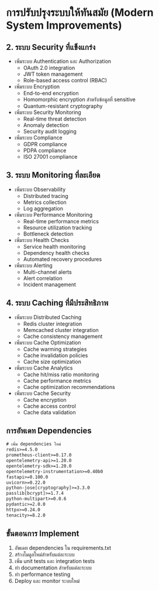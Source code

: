 # การปรับปรุงระบบให้ทันสมัย (Modern System Improvements)


## 2. ระบบ Security ที่แข็งแกร่ง
- เพิ่มระบบ Authentication และ Authorization
  - OAuth 2.0 integration
  - JWT token management
  - Role-based access control (RBAC)
- เพิ่มระบบ Encryption
  - End-to-end encryption
  - Homomorphic encryption สำหรับข้อมูลที่ sensitive
  - Quantum-resistant cryptography
- เพิ่มระบบ Security Monitoring
  - Real-time threat detection
  - Anomaly detection
  - Security audit logging
- เพิ่มระบบ Compliance
  - GDPR compliance
  - PDPA compliance
  - ISO 27001 compliance

## 3. ระบบ Monitoring ที่ละเอียด
- เพิ่มระบบ Observability
  - Distributed tracing
  - Metrics collection
  - Log aggregation
- เพิ่มระบบ Performance Monitoring
  - Real-time performance metrics
  - Resource utilization tracking
  - Bottleneck detection
- เพิ่มระบบ Health Checks
  - Service health monitoring
  - Dependency health checks
  - Automated recovery procedures
- เพิ่มระบบ Alerting
  - Multi-channel alerts
  - Alert correlation
  - Incident management

## 4. ระบบ Caching ที่มีประสิทธิภาพ
- เพิ่มระบบ Distributed Caching
  - Redis cluster integration
  - Memcached cluster integration
  - Cache consistency management
- เพิ่มระบบ Cache Optimization
  - Cache warming strategies
  - Cache invalidation policies
  - Cache size optimization
- เพิ่มระบบ Cache Analytics
  - Cache hit/miss ratio monitoring
  - Cache performance metrics
  - Cache optimization recommendations
- เพิ่มระบบ Cache Security
  - Cache encryption
  - Cache access control
  - Cache data validation

## การอัพเดท Dependencies
```txt
# เพิ่ม dependencies ใหม่
redis>=4.5.0
prometheus-client>=0.17.0
opentelemetry-api>=1.20.0
opentelemetry-sdk>=1.20.0
opentelemetry-instrumentation>=0.40b0
fastapi>=0.100.0
uvicorn>=0.22.0
python-jose[cryptography]>=3.3.0
passlib[bcrypt]>=1.7.4
python-multipart>=0.0.6
pydantic>=2.0.0
httpx>=0.24.0
tenacity>=8.2.0
```

## ขั้นตอนการ Implement
1. อัพเดท dependencies ใน requirements.txt
2. สร้างโมดูลใหม่สำหรับแต่ละระบบ
3. เพิ่ม unit tests และ integration tests
4. ทำ documentation สำหรับแต่ละระบบ
5. ทำ performance testing
6. Deploy และ monitor ระบบใหม่ 
